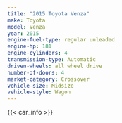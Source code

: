```yaml
---
title: "2015 Toyota Venza"
make: Toyota
model: Venza
year: 2015
engine-fuel-type: regular unleaded
engine-hp: 181
engine-cylinders: 4
transmission-type: Automatic
driven-wheels: all wheel drive
number-of-doors: 4
market-category: Crossover
vehicle-size: Midsize
vehicle-style: Wagon
---
```


{{< car_info >}}
